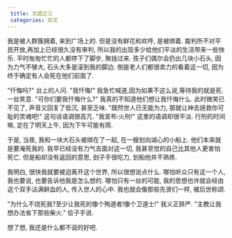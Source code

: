 ```yaml
---
 title: 无题之三
 categories: 杂文
---
```


我是被人群簇拥着, 来到广场上的. 但是没有鲜花和欢呼, 是被绑着.
裁判所不对平民开放,再加上已经很久没有审判,
所以我的出现多少给他们平淡的生活带来一些快乐.
平时匆匆忙忙的人都停下了脚步, 聚拢过来.
孩子们偶尔会扔出几块小石头, 因为力气不够大, 石头大多是滚到我的脚边.
倒是老人们都很卖力的看着这一切, 因为终于确定有人会死在他们前面了.

"忏悔吗?" 台上的人问.
"我忏悔!" 我急忙喊道,因为如果不这么说,等待我的就是死.
一丝笑意.
"可你们要我忏悔什么?" 我真的不知道他们想让我忏悔什么.
此时微笑已不见了, 声音又回复了低沉, 甚至乏味.
"既然世人已无能为力, 那就让神去拯救你可耻的灵魂吧!" 这句话语调很高亢.
"我宣布:火刑!" 这里的语调却很平淡.
行刑的时间嘛, 定在了明天上午, 因为下午可能有雨.

于是, 当夜, 我和一块大石头被绑在了一起, 在一艘划向湖心的小船上.
他们本来就是要淹死我的.
我早已经没有力气去面对这一切, 我甚至觉的自己比其他人更害怕死亡.
但是船却没有返回的意思, 刽子手很吃力, 划船他并不熟练.

我明白, 很快我就要被迫离开这个世界, 所以很想说点什么.
哪怕听众只有这一个人, 我也要说, 也要告诉他我是怎么想的.
哪怕只有一丝的可能, 我的思想也许就会经由这个双手沾满鲜血的人, 传入世人的心中. 我也就会像那些先贤们一样, 被后世称颂.

"为什么不烧死我?至少让我死的像个殉道者!像个卫道士!" 我义正辞严.
"主教让我想办法省下那些柴火." 侩子手说.

想了想, 我还是什么都不说的好吧.
